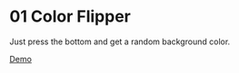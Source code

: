 # 01 Color Flipper

Just press the bottom and get a random background color.

[Demo](https://01-color-flipper-dan.netlify.app)
